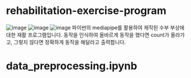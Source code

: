 # rehabilitation-exercise-program
![image](https://github.com/HyejiYu/rehabilitation-exercise-program/assets/65165556/0c6cb568-5a19-46bd-8697-7bc6b5b1c2f5)
![image](https://github.com/HyejiYu/rehabilitation-exercise-program/assets/65165556/d55e607c-c7ce-49f8-a99a-8e2ad439be0e)
![image](https://github.com/HyejiYu/rehabilitation-exercise-program/assets/65165556/3d28fc03-ab21-42b8-8aa6-6b2abc537f9f)
파이썬의 mediapipe를 활용하여 제작된 수부 부상에 대한 재활 프로그램입니다. 동작을 인식하여 올바르게 동작을 했다면 count가 올라가고, 그렇지 않다면 정확하게 동작을 해달라고 출력합니다.


# data_preprocessing.ipynb










